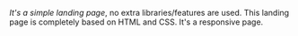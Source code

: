 *It's a simple landing page*,
no extra libraries/features are used.
This landing page is completely based on HTML and CSS.
It's a responsive page.
